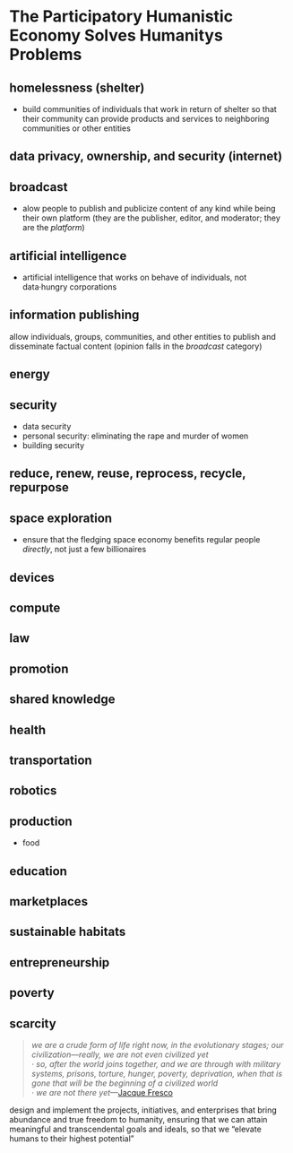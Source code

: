 # The Participatory Humanistic Economy Solves Humanitys Problems


## homelessness (shelter)
* build communities of individuals that work in return of shelter so that their community can provide products and services to neighboring communities or other entities  

## data privacy, ownership, and security (internet)

## broadcast
* alow people to publish and publicize content of any kind while being their own platform (they are the publisher, editor, and moderator; they are the *platform*)  

## artificial intelligence
* artificial intelligence that works on behave of individuals, not data·hungry corporations

## information publishing
allow individuals, groups, communities, and other entities to publish and disseminate factual content (opinion falls in the *broadcast* category)

## energy

## security
* data security
* personal security: eliminating the rape and murder of women
* building security

## reduce, renew, reuse, reprocess, recycle, repurpose

## space exploration
* ensure that the fledging space economy benefits regular people *directly*, not just a few billionaires  

## devices

## compute

## law

## promotion

## shared knowledge

## health

## transportation

## robotics

## production

* food

## education

## marketplaces

## sustainable habitats

## entrepreneurship

## poverty 

## scarcity

> *we are a crude form of life right now, in the evolutionary stages; our civilization—really, we are not even civilized yet*  
> *· so, after the world joins together, and we are through with military systems, prisons, torture, hunger, poverty, deprivation, when that is gone that will be the beginning of a civilized world*  
> *· we are not there yet*—[Jacque Fresco](https://youtu.be/bwJaLFMf7IA "The Venus Project - Future By Design")  

design and implement the projects, initiatives, and enterprises that bring abundance and true freedom to humanity, ensuring that we can attain meaningful and transcendental goals and ideals, so that we “elevate humans to their highest potential”    
